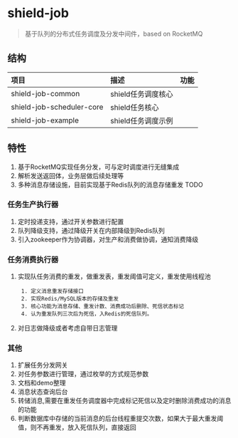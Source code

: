 # shield-job

> 基于队列的分布式任务调度及分发中间件，based on RocketMQ

## 结构

| 项目 | 描述 | 功能 |
|  :------ |  :------ |  :------ |
| shield-job-common | shield任务调度核心 | 
| shield-job-scheduler-core | shield任务核心 |
| shield-job-example | shield任务调度示例 |

## 特性
1. 基于RocketMQ实现任务分发，可与定时调度进行无缝集成
2. 解析发送返回体，业务层做后续处理等
3. 多种消息存储设施，目前实现基于Redis队列的消息存储重发
TODO
### 任务生产执行器
1. 定时投递支持，通过开关参数进行配置
2. 队列降级支持，通过降级开关在内部降级到Redis队列
3. 引入zookeeper作为协调器，对生产和消费做协调，通知消费降级
### 任务消费执行器
1. 实现队任务消费的重发，做重发表，重发阈值可定义，重发使用线程池

        1. 定义消息重发存储接口
        2. 实现Redis/MySQL版本的存储及重发
        3. 核心功能为消息存储、重发计数、消费成功后删除、死信状态标记
        4. 认为重发队列三次后为死信，入Redis的死信队列。
    
2. 对日志做降级或者考虑自带日志管理
### 其他
1. 扩展任务分发网关
2. 对任务参数进行管理，通过枚举的方式规范参数
3. 文档和demo整理
4. 消息状态查询后台
5. 转储消息,需要在重发任务调度器中完成标记死信以及定时删除消费成功的消息的功能
6. 判断数据库中存储的当前消息的后台线程重提交次数，如果大于最大重发阈值，则不再重发，放入死信队列，直接返回
